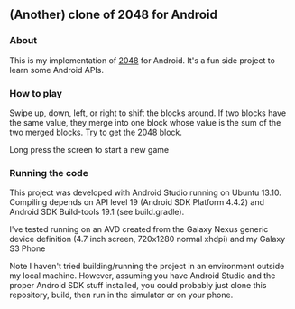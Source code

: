 ## (Another) clone of 2048 for Android

### About

This is my implementation of [2048](http://gabrielecirulli.github.io/2048/) for Android. It's a fun side project to learn some Android APIs.

### How to play

Swipe up, down, left, or right to shift the blocks around.
If two blocks have the same value, they merge into one block whose value is the sum of the two merged blocks.
Try to get the 2048 block.

Long press the screen to start a new game

### Running the code

This project was developed with Android Studio running on Ubuntu 13.10.
Compiling depends on API level 19 (Android SDK Platform 4.4.2) and Android SDK Build-tools 19.1 (see build.gradle).

I've tested running on an AVD created from the Galaxy Nexus generic device definition (4.7 inch screen, 720x1280 normal xhdpi)
and my Galaxy S3 Phone

Note I haven't tried building/running the project in an environment outside my local machine.
However, assuming you have Android Studio and the proper Android SDK stuff installed, you could probably just
clone this repository, build, then run in the simulator or on your phone.
